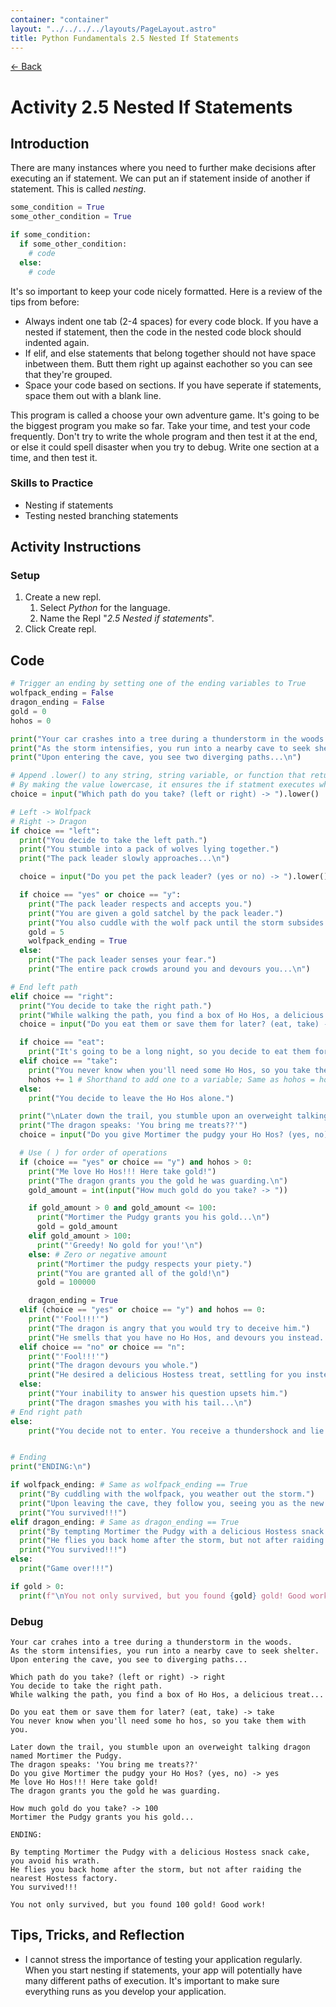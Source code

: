 ```yaml
---
container: "container"
layout: "../../../../layouts/PageLayout.astro"
title: Python Fundamentals 2.5 Nested If Statements
---
```


[← Back](../)

# Activity 2.5 Nested If Statements

## Introduction

There are many instances where you need to further make decisions after executing an if statement. We can put an if statement inside of another if statement. This is called _nesting_.

```python
some_condition = True
some_other_condition = True

if some_condition:
  if some_other_condition:
    # code
  else:
    # code
```

It's so important to keep your code nicely formatted. Here is a review of the tips from before:

- Always indent one tab (2-4 spaces) for every code block. If you have a nested if statement, then the code in the nested code block should indented again.
- If elif, and else statements that belong together should not have space inbetween them. Butt them right up against eachother so you can see that they're grouped.
- Space your code based on sections. If you have seperate if statements, space them out with a blank line.

This program is called a choose your own adventure game. It's going to be the biggest program you make so far. Take your time, and test your code frequently. Don't try to write the whole program and then test it at the end, or else it could spell disaster when you try to debug. Write one section at a time, and then test it.

### Skills to Practice

- Nesting if statements
- Testing nested branching statements

## Activity Instructions

### Setup

1. Create a new repl.
   1. Select _Python_ for the language.
   2. Name the Repl "_2.5 Nested if statements_".
2. Click Create repl.

## Code

```python
# Trigger an ending by setting one of the ending variables to True
wolfpack_ending = False
dragon_ending = False
gold = 0
hohos = 0

print("Your car crashes into a tree during a thunderstorm in the woods.")
print("As the storm intensifies, you run into a nearby cave to seek shelter.")
print("Upon entering the cave, you see two diverging paths...\n")

# Append .lower() to any string, string variable, or function that returns a string.
# By making the value lowercase, it ensures the if statment executes whether they type "Left" or "left".
choice = input("Which path do you take? (left or right) -> ").lower()

# Left -> Wolfpack
# Right -> Dragon
if choice == "left":
  print("You decide to take the left path.")
  print("You stumble into a pack of wolves lying together.")
  print("The pack leader slowly approaches...\n")

  choice = input("Do you pet the pack leader? (yes or no) -> ").lower()

  if choice == "yes" or choice == "y":
    print("The pack leader respects and accepts you.")
    print("You are given a gold satchel by the pack leader.")
    print("You also cuddle with the wolf pack until the storm subsides...\n")
    gold = 5
    wolfpack_ending = True
  else:
    print("The pack leader senses your fear.")
    print("The entire pack crowds around you and devours you...\n")

# End left path
elif choice == "right":
  print("You decide to take the right path.")
  print("While walking the path, you find a box of Ho Hos, a delicious treat...\n")
  choice = input("Do you eat them or save them for later? (eat, take) -> ").lower()

  if choice == "eat":
    print("It's going to be a long night, so you decide to eat them for sustenance.")
  elif choice == "take":
    print("You never know when you'll need some Ho Hos, so you take them with you.")
    hohos += 1 # Shorthand to add one to a variable; Same as hohos = hohos + 1
  else:
    print("You decide to leave the Ho Hos alone.")

  print("\nLater down the trail, you stumble upon an overweight talking dragon named Mortimer the Pudgy.")
  print("The dragon speaks: 'You bring me treats??'")
  choice = input("Do you give Mortimer the pudgy your Ho Hos? (yes, no) -> ")

  # Use ( ) for order of operations
  if (choice == "yes" or choice == "y") and hohos > 0:
    print("Me love Ho Hos!!! Here take gold!")
    print("The dragon grants you the gold he was guarding.\n")
    gold_amount = int(input("How much gold do you take? -> "))

    if gold_amount > 0 and gold_amount <= 100:
      print("Mortimer the Pudgy grants you his gold...\n")
      gold = gold_amount
    elif gold_amount > 100:
      print("'Greedy! No gold for you!'\n")
    else: # Zero or negative amount
      print("Mortimer the pudgy respects your piety.")
      print("You are granted all of the gold!\n")
      gold = 100000

    dragon_ending = True
  elif (choice == "yes" or choice == "y") and hohos == 0:
    print("'Fool!!!'")
    print("The dragon is angry that you would try to deceive him.")
    print("He smells that you have no Ho Hos, and devours you instead...")
  elif choice == "no" or choice == "n":
    print("'Fool!!!'")
    print("The dragon devours you whole.")
    print("He desired a delicious Hostess treat, settling for you instead...\n")
  else:
    print("Your inability to answer his question upsets him.")
    print("The dragon smashes you with his tail...\n")
# End right path
else:
    print("You decide not to enter. You receive a thundershock and lie in the storm...\n")


# Ending
print("ENDING:\n")

if wolfpack_ending: # Same as wolfpack_ending == True
  print("By cuddling with the wolfpack, you weather out the storm.")
  print("Upon leaving the cave, they follow you, seeing you as the new pack leader.")
  print("You survived!!!")
elif dragon_ending: # Same as dragon_ending == True
  print("By tempting Mortimer the Pudgy with a delicious Hostess snack cake, you avoid his wrath.")
  print("He flies you back home after the storm, but not after raiding the nearest Hostess factory.")
  print("You survived!!!")
else:
  print("Game over!!!")

if gold > 0:
  print(f"\nYou not only survived, but you found {gold} gold! Good work!")

```

### Debug

```
Your car crahes into a tree during a thunderstorm in the woods.
As the storm intensifies, you run into a nearby cave to seek shelter.
Upon entering the cave, you see to diverging paths...

Which path do you take? (left or right) -> right
You decide to take the right path.
While walking the path, you find a box of Ho Hos, a delicious treat...

Do you eat them or save them for later? (eat, take) -> take
You never know when you'll need some ho hos, so you take them with you.

Later down the trail, you stumble upon an overweight talking dragon named Mortimer the Pudgy.
The dragon speaks: 'You bring me treats??'
Do you give Mortimer the pudgy your Ho Hos? (yes, no) -> yes
Me love Ho Hos!!! Here take gold!
The dragon grants you the gold he was guarding.

How much gold do you take? -> 100
Mortimer the Pudgy grants you his gold...

ENDING:

By tempting Mortimer the Pudgy with a delicious Hostess snack cake, you avoid his wrath.
He flies you back home after the storm, but not after raiding the nearest Hostess factory.
You survived!!!

You not only survived, but you found 100 gold! Good work!
```

## Tips, Tricks, and Reflection

- I cannot stress the importance of testing your application regularly. When you start nesting if statements, your app will potentially have many different paths of execution. It's important to make sure everything runs as you develop your application.
